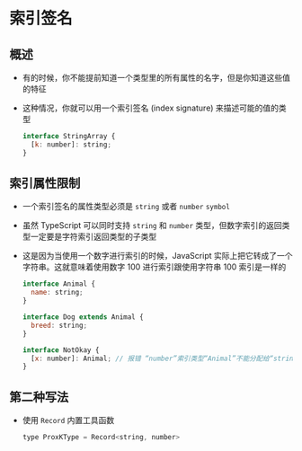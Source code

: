 # 索引签名

## 概述

+ 有的时候，你不能提前知道一个类型里的所有属性的名字，但是你知道这些值的特征

+ 这种情况，你就可以用一个索引签名 (index signature) 来描述可能的值的类型

  ```js
  interface StringArray {
    [k: number]: string;
  }
  ```

## 索引属性限制

+ 一个索引签名的属性类型必须是 `string` 或者 `number` `symbol`

+ 虽然 TypeScript 可以同时支持 `string` 和 `number` 类型，但数字索引的返回类型一定要是字符索引返回类型的子类型

+ 这是因为当使用一个数字进行索引的时候，JavaScript 实际上把它转成了一个字符串。这就意味着使用数字 100 进行索引跟使用字符串 100 索引是一样的

  ```js
  interface Animal {
    name: string;
  }

  interface Dog extends Animal {
    breed: string;
  }

  interface NotOkay {
    [x: number]: Animal; // 报错 “number”索引类型“Animal”不能分配给“string”索引类型“Dog”
  }
  ```

## 第二种写法

+ 使用 `Record` 内置工具函数

  ```js
  type ProxKType = Record<string, number>
  ```
